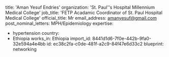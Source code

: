 title: 'Aman Yesuf Endries'
organization: 'St. Paul''s Hospital Millennium Medical College'
job_title: 'FETP Acadamic Coordinator of St. Paul Hospital Medical College'
official_title: Mr
email_address: amanyesuf@gmail.com
post_nominal_letters: MPH/Epidemiology
expertise:
  - hypertension
country:
  - Ethiopia
works_in: Ethiopia
import_id: 8441d1d6-7f0e-442b-9fa0-32e594a4e4bb
id: ec38c2fa-c0de-481f-a2c9-84f47e6d33c2
blueprint: networking
